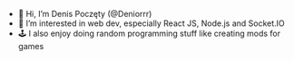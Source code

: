 - 👋 Hi, I’m Denis Poczęty (@Deniorrr)
- 👀 I’m interested in web dev, especially React JS, Node.js and Socket.IO
- 🕹️ I also enjoy doing random programming stuff like creating mods for games
